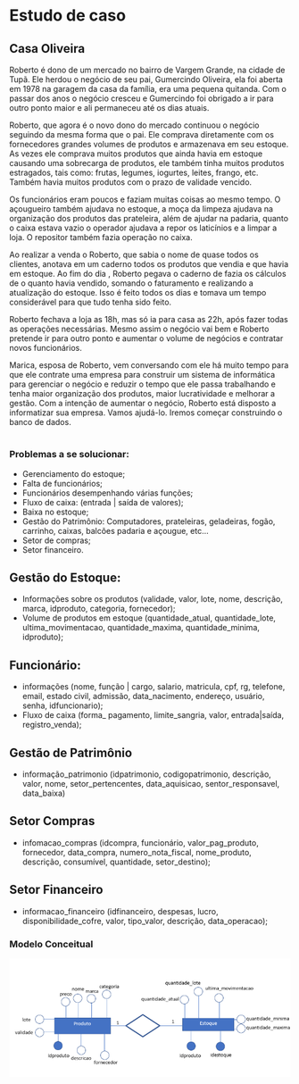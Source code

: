 # Estudo de caso

## Casa Oliveira

Roberto é dono de um mercado no bairro de Vargem Grande, na cidade de Tupã. Ele herdou o negócio de seu pai, Gumercindo Oliveira, ela foi aberta em 1978 na garagem da casa da família, era uma pequena quitanda. Com o passar dos anos o negócio cresceu e Gumercindo foi obrigado a ir para outro ponto maior e ali permaneceu até os dias atuais.

Roberto, que agora é o novo dono do mercado continuou o negócio seguindo da mesma forma que o pai. Ele comprava diretamente com os fornecedores grandes volumes de produtos e armazenava em seu estoque. As vezes ele comprava muitos produtos que ainda havia em estoque causando uma sobrecarga de produtos, ele também tinha muitos produtos estragados, tais como: frutas, legumes, iogurtes, leites, frango, etc. Também havia muitos produtos com o prazo de validade vencido.

Os funcionários eram poucos e faziam muitas coisas ao mesmo tempo. O açougueiro também ajudava no estoque, a moça da limpeza ajudava na organização dos produtos das prateleira, além de ajudar na padaria, quanto o caixa estava vazio o operador ajudava a repor os laticínios e a limpar a loja. O repositor também fazia operação no caixa.

Ao realizar a venda o Roberto, que sabia o nome de quase todos os clientes, anotava em um caderno todos os produtos que vendia e que havia em estoque. Ao fim do dia , Roberto pegava o caderno de fazia os cálculos de o quanto havia vendido, somando o faturamento e realizando a atualização do estoque. Isso é feito todos os dias e tomava um tempo considerável para que tudo tenha sido feito.

Roberto fechava a loja as 18h, mas só ia para casa as 22h, após fazer todas as operações necessárias. Mesmo assim o negócio vai bem e Roberto pretende ir para outro ponto e aumentar o volume de negócios e contratar novos funcionários.

Marica, esposa de Roberto, vem conversando com ele há muito tempo para que ele contrate uma empresa para construir um sistema de informática para gerenciar o negócio e reduzir o tempo que ele passa trabalhando e tenha maior organização dos produtos, maior lucratividade e melhorar a gestão.
Com a intenção de aumentar o negócio, Roberto está disposto a informatizar sua empresa. Vamos ajudá-lo. Iremos começar construindo o banco de dados.
#


### Problemas a se solucionar:

- Gerenciamento do estoque;
- Falta de funcionários;
- Funcionários desempenhando várias funções;
- Fluxo de caixa: (entrada | saída de valores);
- Baixa no estoque;
- Gestão do Patrimônio: Computadores, prateleiras, geladeiras, fogão, carrinho, caixas, balcões padaria e açougue, etc...
- Setor de compras;
- Setor financeiro.

## Gestão do Estoque:
- Informações sobre os produtos (validade, valor, lote, nome, descrição, marca, idproduto, categoria, fornecedor);
- Volume de produtos em estoque (quantidade_atual, quantidade_lote, ultima_movimentacao, quantidade_maxima, quantidade_minima, idproduto);

## Funcionário:
- informações (nome, função | cargo, salario, matricula, cpf, rg,  telefone, email, estado civil, admissão, data_nacimento, endereço, usuário, senha, idfuncionario);
- Fluxo de caixa (forma_ pagamento, limite_sangria, valor, entrada|saída, registro_venda);

## Gestão de Patrimônio

- informação_patrimonio (idpatrimonio, codigopatrimonio, descrição, valor, nome, setor_pertencentes, data_aquisicao, sentor_responsavel, data_baixa)

## Setor Compras
- infomacao_compras (idcompra, funcionário, valor_pag_produto, fornecedor, data_compra, numero_nota_fiscal, nome_produto, descrição, consumível, quantidade, setor_destino);

## Setor Financeiro 
- informacao_financeiro (idfinanceiro, despesas, lucro, disponibilidade_cofre, valor, tipo_valor, descrição, data_operacao);

### Modelo Conceitual

!['Diagrama do modelo conceitudo'](./Captura%20de%20tela%202023-02-10%20081544.png)
